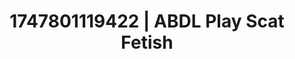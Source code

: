 ---
categories:
- Immersive passion
- Whispered desires
- Sensual cosplay
- Afterglow vibes
- Spitroast
image: /assets/images/1747801119422.jpg
layout: post
seo:
  description: Featured content with artistic ABDL Play, Scat Fetish. HD images available.
  keywords: ABDL Play, Scat Fetish
  og_image: /assets/images/1747801119422.jpg
  schema_type: VisualArtwork
tags:
- ABDL Play
- '#1747801119422'
- Scat Fetish
title: 1747801119422 | ABDL Play Scat Fetish
---